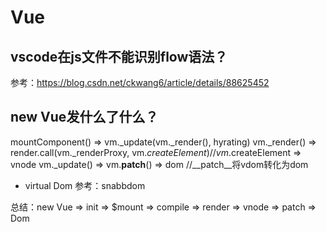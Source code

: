 # Vue

## vscode在js文件不能识别flow语法？
参考：https://blog.csdn.net/ckwang6/article/details/88625452

## new Vue发什么了什么？
mountComponent() => vm._update(vm._render(), hyrating)
  vm._render() => render.call(vm._renderProxy, vm.$createElement) //vm.$createElement => vnode
  vm._update() => vm.__patch__() => dom //__patch__将vdom转化为dom
  
* virtual Dom
参考：snabbdom

总结：new Vue => init => $mount =>  compile => render => vnode => patch => Dom










